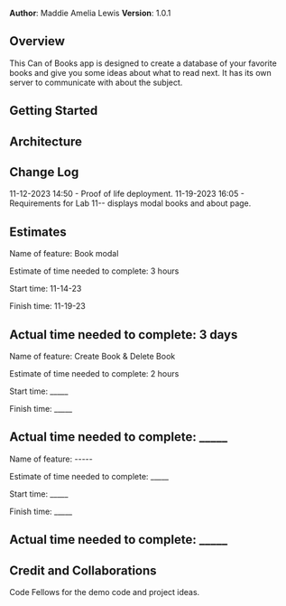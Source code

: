 **Author**: Maddie Amelia Lewis
**Version**: 1.0.1 

## Overview
This Can of Books app is designed to create a database of your favorite books and give you some ideas about what to read next. It has its own server to communicate with about the subject. 

## Getting Started
<!-- What are the steps that a user must take in order to build this app on their own machine and get it running? -->


## Architecture
<!-- Provide a detailed description of the application design. What technologies (languages, libraries, etc) you're using, and any other relevant design information. -->

## Change Log
<!-- Use this area to document the iterative changes made to your application as each feature is successfully implemented. Use time stamps. Here's an example:

01-01-2001 4:59pm - Application now has a fully-functional express server, with a GET route for the location resource. -->

11-12-2023 14:50 - Proof of life deployment.
11-19-2023 16:05 - Requirements for Lab 11-- displays modal books and about page. 

## Estimates
<!-- See below -->
Name of feature: Book modal

Estimate of time needed to complete: 3 hours

Start time: 11-14-23

Finish time: 11-19-23

Actual time needed to complete: 3 days
---
Name of feature: Create Book & Delete Book

Estimate of time needed to complete: 2 hours

Start time: _____

Finish time: _____

Actual time needed to complete: _____
---
Name of feature: -----

Estimate of time needed to complete: _____

Start time: _____

Finish time: _____

Actual time needed to complete: _____
---

## Credit and Collaborations
<!-- Give credit (and a link) to other people or resources that helped you build this application. -->
Code Fellows for the demo code and project ideas. 
